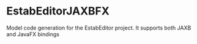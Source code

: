 EstabEditorJAXBFX
=================

Model code generation for the EstabEditor project. It supports both JAXB and JavaFX bindings

